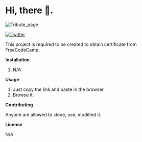 # Hi, there 👋.

![Tribute_page](https://user-images.githubusercontent.com/94326258/188548868-58422d97-5837-4654-850a-6e5c9b46cdb9.png)

[![Twitter](https://img.shields.io/twitter/url?style=social&url=https%3A%2F%2Fgithub.com%2FTheWebD%2Ftribute.page)](https://twitter.com/intent/tweet?text=Wow:&url=https%3A%2F%2Fgithub.com%2FTheWebD%2Ftribute.page)

This project is required to be created to obtain certificate from FreeCodeCamp.

**Installation**
1. N/A

**Usage**
1. Just copy the link and paste in the browser.
2. Browse it.

**Contributing**

Anyone are allowed to clone, use, modified it.

**License**

N/A

